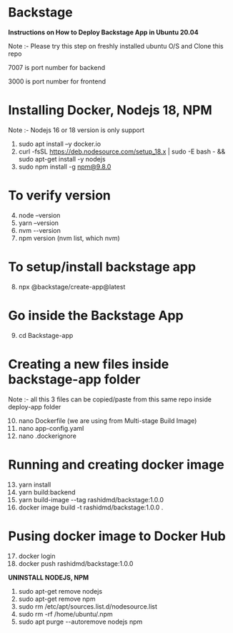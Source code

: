 # Backstage

**Instructions on How to Deploy Backstage App in Ubuntu 20.04**

Note :- Please try this step on freshly installed ubuntu O/S and Clone this repo 
        
7007 is port number for backend 

3000 is port number for frontend 

# Installing Docker, Nodejs 18, NPM

Note :- Nodejs 16 or 18 version is only support 

1. sudo apt install –y docker.io 
2. curl -fsSL https://deb.nodesource.com/setup_18.x | sudo -E bash - && sudo apt-get install -y nodejs 
3. sudo npm install -g npm@9.8.0 

# To verify version
4. node –version
5. yarn –version 
6. nvm --version 
7. npm version (nvm list, which nvm) 

# To setup/install backstage app 
8. npx @backstage/create-app@latest 

# Go inside the Backstage App
9. cd Backstage-app 

# Creating a new files inside backstage-app folder
Note :-  all this 3 files can be copied/paste from this same repo inside deploy-app folder 

10. nano Dockerfile       (we are using from Multi-stage Build Image) 
11. nano app-config.yaml 
12. nano .dockerignore 
 
# Running and creating docker image
13. yarn install 
14. yarn build:backend 
15. yarn build-image --tag rashidmd/backstage:1.0.0 
16. docker image build -t rashidmd/backstage:1.0.0 . 

# Pusing docker image to Docker Hub 
17. docker login
18. docker push rashidmd/backstage:1.0.0 

**UNINSTALL NODEJS, NPM**
   1. sudo apt-get remove nodejs 
   2. sudo apt-get remove npm 
   3. sudo rm /etc/apt/sources.list.d/nodesource.list  
   4. sudo rm -rf /home/ubuntu/.npm 
   5. sudo apt purge --autoremove nodejs npm 
